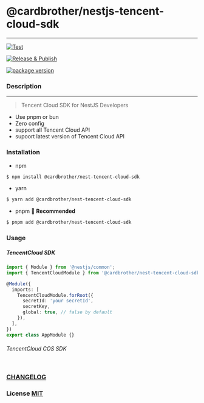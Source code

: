 # @cardbrother/nestjs-tencent-cloud-sdk

---

[![Test](https://github.com/guotingchao/nest-tencent-cloud-sdk/actions/workflows/Test.yml/badge.svg)](https://github.com/guotingchao/nest-tencent-cloud-sdk/actions/workflows/Test.yml)

[![Release & Publish](https://github.com/guotingchao/nest-tencent-cloud-sdk/actions/workflows/Release.yml/badge.svg)](https://github.com/guotingchao/nest-tencent-cloud-sdk/actions/workflows/Release.yml)

[![package version](https://badge.fury.io/js/@cardbrother%2Fnestjs-tencent-cloud-sdk.svg)](https://badge.fury.io/js/@cardbrother%2Fnestjs-tencent-cloud-sdk)

### Description

---

> Tencent Cloud SDK for NestJS Developers

- Use pnpm or bun
- Zero config
- support all Tencent Cloud API
- supoort latest version of Tencent Cloud API

### Installation

- npm

```bash
$ npm install @cardbrother/nest-tencent-cloud-sdk
```

- yarn

```bash
$ yarn add @cardbrother/nest-tencent-cloud-sdk
```

- pnpm 🚀 **Recommended**

```bash
$ pnpm add @cardbrother/nest-tencent-cloud-sdk
```

### Usage

##### TencentCloud SDK

```ts
import { Module } from '@nestjs/common';
import { TencentCloudModule } from '@cardbrother/nest-tencent-cloud-sdk';

@Module({
  imports: [
    TencentCloudModule.forRoot({
      secretId: 'your secretId',
      secretKey,
      global: true, // false by default
    }),
  ],
})
export class AppModule {}
```

###### TencentCloud COS SDK

```ts

```

### [CHANGELOG](https://github.com/guotingchao/nest-tencent-cloud-sdk/blob/main/CHANGELOG.md)

### License [MIT](https://github.com/guotingchao/nest-tencent-cloud-sdk/blob/main/LICENSE)
